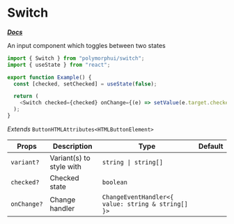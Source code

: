 # Switch

[**_Docs_**](../README.md)

An input component which toggles between two states

```typescript jsx
import { Switch } from "polymorphui/switch";
import { useState } from "react";

export function Example() {
  const [checked, setChecked] = useState(false);

  return (
    <Switch checked={checked} onChange={(e) => setValue(e.target.checked)} />
  );
}
```

_Extends_ `ButtonHTMLAttributes<HTMLButtonElement>`

| Props       | Description              | Type                                               | Default |
|-------------|--------------------------|----------------------------------------------------|---------|
| `variant?`  | Variant(s) to style with | `string \| string[]`                               |         |
| `checked?`  | Checked state            | `boolean`                                          |         |
| `onChange?` | Change handler           | `ChangeEventHandler<{ value: string & string[] }>` |         |
